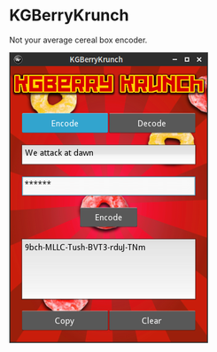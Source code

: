 KGBerryKrunch
=============

Not your average cereal box encoder.

![Alt text](screenshot1.png?raw=true "Optional Title")
